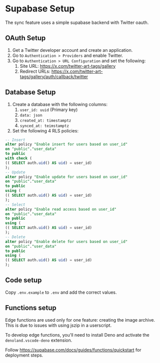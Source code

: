 # Supabase Setup

The sync feature uses a simple supabase backend with Twitter oauth.

## OAuth Setup

1. Get a Twitter developer account and create an application.
2. Go to `Authentication > Providers` and enable Twitter.
3. Go to `Authentication > URL Configuration` and set the following:
    1. Site URL: https://x.com/twitter-art-tags/gallery
    2. Redirect URLs: https://x.com/twitter-art-tags/gallery/auth/callback/twitter

## Database Setup

1. Create a database with the following columns:
    1. `user_id: uuid` (Primary key)
    2. `data: json`
    3. `created_at: timestamptz`
    4. `synced_at: teimstamptz`
2. Set the following 4 RLS policies:

```sql
-- Insert
alter policy "Enable insert for users based on user_id"
on "public"."user_data"
to public
with check (
(( SELECT auth.uid() AS uid) = user_id)
);
-- Update
alter policy "Enable update for users based on user_id"
on "public"."user_data"
to public
using (
(( SELECT auth.uid() AS uid) = user_id)
);
-- Select
alter policy "Enable read access based on user_id"
on "public"."user_data"
to public
using (
(( SELECT auth.uid() AS uid) = user_id)
);
-- Delete
alter policy "Enable delete for users based on user_id"
on "public"."user_data"
to public
using (
(( SELECT auth.uid() AS uid) = user_id)
);
```

## Code setup

Copy `.env.example` to `.env` and add the correct values.

## Functions setup

Edge functions are used only for one feature: creating the image archive. This is due to issues with using jszip in a userscript.

To develop edge functions, you'll need to install Deno and activate the `denoland.vscode-deno` extension.

Follow https://supabase.com/docs/guides/functions/quickstart for deployment steps.
